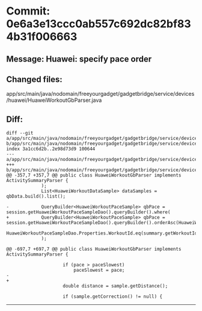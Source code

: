 # Commit: 0e6a3e13ccc0ab557c692dc82bf834b31f006663
## Message: Huawei: specify pace order
## Changed files:
app/src/main/java/nodomain/freeyourgadget/gadgetbridge/service/devices/huawei/HuaweiWorkoutGbParser.java

## Diff:
```
diff --git a/app/src/main/java/nodomain/freeyourgadget/gadgetbridge/service/devices/huawei/HuaweiWorkoutGbParser.java b/app/src/main/java/nodomain/freeyourgadget/gadgetbridge/service/devices/huawei/HuaweiWorkoutGbParser.java
index 3a1cc6d2b..2e98d73d9 100644
--- a/app/src/main/java/nodomain/freeyourgadget/gadgetbridge/service/devices/huawei/HuaweiWorkoutGbParser.java
+++ b/app/src/main/java/nodomain/freeyourgadget/gadgetbridge/service/devices/huawei/HuaweiWorkoutGbParser.java
@@ -357,7 +357,7 @@ public class HuaweiWorkoutGbParser implements ActivitySummaryParser {
             );
             List<HuaweiWorkoutDataSample> dataSamples = qbData.build().list();
 
-            QueryBuilder<HuaweiWorkoutPaceSample> qbPace = session.getHuaweiWorkoutPaceSampleDao().queryBuilder().where(
+            QueryBuilder<HuaweiWorkoutPaceSample> qbPace = session.getHuaweiWorkoutPaceSampleDao().queryBuilder().orderAsc(HuaweiWorkoutPaceSampleDao.Properties.PaceIndex).where(
                     HuaweiWorkoutPaceSampleDao.Properties.WorkoutId.eq(summary.getWorkoutId())
             );
 
@@ -697,7 +697,7 @@ public class HuaweiWorkoutGbParser implements ActivitySummaryParser {
 
                     if (pace > paceSlowest)
                         paceSlowest = pace;
-                    
+
                     double distance = sample.getDistance();
 
                     if (sample.getCorrection() != null) {
```
-----------------------------------
